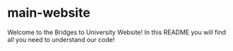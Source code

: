 # main-website
Welcome to the Bridges to University Website! In this README you will find all you need to understand our code!

